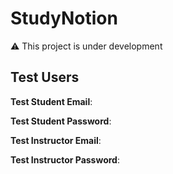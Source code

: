 # StudyNotion 
⚠️ This project is under development

## Test Users

**Test Student Email**:

**Test Student Password**:

**Test Instructor Email**:

**Test Instructor Password**: